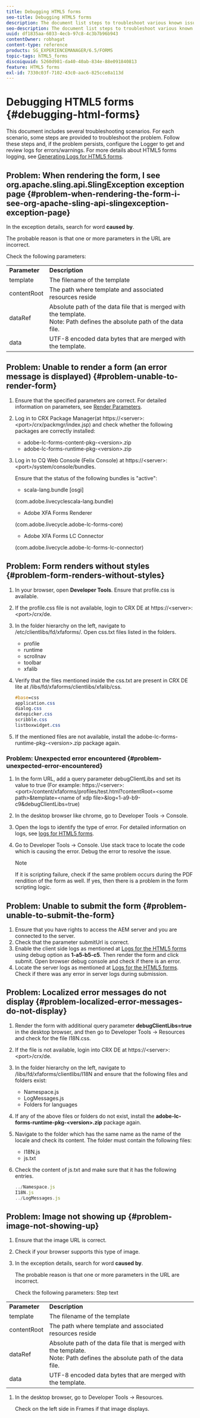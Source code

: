```yaml
---
title: Debugging HTML5 forms
seo-title: Debugging HTML5 forms
description: The document list steps to troubleshoot various known issues.
seo-description: The document list steps to troubleshoot various known issues.
uuid: df1835aa-6033-4ecb-97c8-4c3b7b96b943
contentOwner: robhagat
content-type: reference
products: SG_EXPERIENCEMANAGER/6.5/FORMS
topic-tags: hTML5_forms
discoiquuid: 5260d981-da40-40ab-834e-88e091840813
feature: HTML5 forms
exl-id: 7330c03f-7102-43c0-aac6-825cce8a113d
---
```

# Debugging HTML5 forms {#debugging-html-forms}

This document includes several troubleshooting scenarios. For each scenario, some steps are provided to troubleshoot the problem. Follow these steps and, if the problem persists, configure the Logger to get and review logs for errors/warnings. For more details about HTML5 forms logging, see [Generating Logs for HTML5 forms](/help/forms/using/enable-logs.md).

## Problem: When rendering the form, I see org.apache.sling.api.SlingException exception page {#problem-when-rendering-the-form-i-see-org-apache-sling-api-slingexception-exception-page}

In the exception details, search for word **caused by**.

The probable reason is that one or more parameters in the URL are incorrect.

Check the following parameters:

<table>
 <tbody>
  <tr>
   <td><strong>Parameter</strong></td>
   <td><strong>Description</strong></td>
  </tr>
  <tr>
   <td>template</td>
   <td>The filename of the template</td>
  </tr>
  <tr>
   <td>contentRoot</td>
   <td>The path where template and associated resources reside</td>
  </tr>
  <tr>
   <td>dataRef</td>
   <td>Absolute path of the data file that is merged with the template.<br /> Note: Path defines the absolute path of the data file.</td>
  </tr>
  <tr>
   <td>data</td>
   <td>UTF-8 encoded data bytes that are merged with the template.</td>
  </tr>
 </tbody>
</table>

## Problem: Unable to render a form (an error message is displayed) {#problem-unable-to-render-form}

1. Ensure that the specified parameters are correct. For detailed information on parameters, see [Render Parameters](#problem-when-rendering-the-form-i-see-org-apache-sling-api-slingexception-exception-page).
1. Log in to CRX Package Manager(at https://&lt;server&gt;:&lt;port&gt;/crx/packmgr/index.jsp) and check whether the following packages are correctly installed:

    * adobe-lc-forms-content-pkg-&lt;version&gt;.zip
    * adobe-lc-forms-runtime-pkg-&lt;version&gt;.zip

1. Log in to CQ Web Console (Felix Console) at https://&lt;server&gt;:&lt;port&gt;/system/console/bundles.

   Ensure that the status of the following bundles is "active":

    * scala-lang.bundle [osgi]

    (com.adobe.livecyclescala-lang.bundle)

    * Adobe XFA Forms Renderer

    (com.adobe.livecycle.adobe-lc-forms-core)

    * Adobe XFA Forms LC Connector

    (com.adobe.livecycle.adobe-lc-forms-lc-connector)

## Problem: Form renders without styles {#problem-form-renders-without-styles}

1. In your browser, open **Developer Tools**. Ensure that profile.css is available.
1. If the profile.css file is not available, login to CRX DE at https://&lt;server&gt;:&lt;port&gt;/crx/de.
1. In the folder hierarchy on the left, navigate to /etc/clientlibs/fd/xfaforms/. Open css.txt files listed in the folders.

    * profile
    * runtime
    * scrollnav
    * toolbar
    * xfalib

1. Verify that the files mentioned inside the css.txt are present in CRX DE lite at /libs/fd/xfaforms/clientlibs/xfalib/css.

   ```css
   #base=css
   application.css
   dialog.css
   datepicker.css
   scribble.css
   listboxwidget.css
   ```

1. If the mentioned files are not available, install the adobe-lc-forms-runtime-pkg-&lt;version&gt;.zip package again.

### Problem: Unexpected error encountered {#problem-unexpected-error-encountered}

1. In the form URL, add a query parameter debugClientLibs and set its value to true (For example: https://&lt;server&gt;:&lt;port&gt;/content/xfaforms/profiles/test.html?contentRoot=&lt;some path&gt;&template=&lt;name of xdp file&gt;&log=1-a9-b9-c9&debugClientLibs=true)
1. In the desktop browser like chrome, go to Developer Tools -&gt; Console.
1. Open the logs to identify the type of error. For detailed information on logs, see [logs for HTML5 forms](/help/forms/using/enable-logs.md).
1. Go to Developer Tools -&gt; Console. Use stack trace to locate the code which is causing the error. Debug the error to resolve the issue.

   >[!NOTE]
   >
   >If it is scripting failure, check if the same problem occurs during the PDF rendition of the form as well. If yes, then there is a problem in the form scripting logic.

## Problem: Unable to submit the form {#problem-unable-to-submit-the-form}

1. Ensure that you have rights to access the AEM server and you are connected to the server.
1. Check that the parameter submitUrl is correct.
1. Enable the client side logs as mentioned at [Logs for the HTML5 forms](/help/forms/using/enable-logs.md) using debug option as **1-a5-b5-c5**. Then render the form and click submit. Open browser debug console and check if there is an error.
1. Locate the server logs as mentioned at [Logs for the HTML5 forms](/help/forms/using/enable-logs.md). Check if there was any error in server logs during submission.

## Problem: Localized error messages do not display {#problem-localized-error-messages-do-not-display}

1. Render the form with additional query parameter **debugClientLibs=true** in the desktop browser, and then go to Developer Tools -&gt; Resources and check for the file I18N.css.
1. If the file is not available, login into CRX DE at https://&lt;server&gt;:&lt;port&gt;/crx/de.
1. In the folder hierarchy on the left, navigate to /libs/fd/xfaforms/clientlibs/I18N and ensure that the following files and folders exist:

    * Namespace.js
    * LogMessages.js
    * Folders for languages

1. If any of the above files or folders do not exist, install the **adobe-lc-forms-runtime-pkg-&lt;version&gt;.zip** package again.
1. Navigate to the folder which has the same name as the name of the locale and check its content. The folder must contain the following files:

    * I18N.js
    * js.txt

1. Check the content of js.txt and make sure that it has the following entries.

   ```javascript
   ../Namespace.js
   I18N.js
   ../LogMessages.js
   ```

## Problem: Image not showing up {#problem-image-not-showing-up}

1. Ensure that the image URL is correct.
1. Check if your browser supports this type of image.
1. In the exception details, search for word **caused by**.

   The probable reason is that one or more parameters in the URL are incorrect.

   Check the following parameters:
   Step text

<table>
 <tbody>
  <tr>
   <td><strong>Parameter</strong></td>
   <td><strong>Description</strong></td>
  </tr>
  <tr>
   <td>template</td>
   <td>The filename of the template</td>
  </tr>
  <tr>
   <td>contentRoot</td>
   <td>The path where template and associated resources reside</td>
  </tr>
  <tr>
   <td>dataRef</td>
   <td>Absolute path of the data file that is merged with the template.<br /> Note: Path defines the absolute path of the data file.</td>
  </tr>
  <tr>
   <td>data</td>
   <td>UTF-8 encoded data bytes that are merged with the template.</td>
  </tr>
 </tbody>
</table>

1. In the desktop browser, go to Developer Tools -&gt; Resources.

   Check on the left side in Frames if that image displays.
